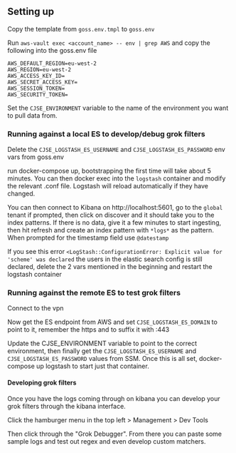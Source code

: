 ## Setting up

Copy the template from `goss.env.tmpl` to `goss.env`

Run `aws-vault exec <account_name> -- env | grep AWS` and copy the following into the goss.env file

```shell
AWS_DEFAULT_REGION=eu-west-2
AWS_REGION=eu-west-2
AWS_ACCESS_KEY_ID=
AWS_SECRET_ACCESS_KEY=
AWS_SESSION_TOKEN=
AWS_SECURITY_TOKEN=
```

Set the `CJSE_ENVIRONMENT` variable to the name of the environment you want to pull
data from.

### Running against a local ES to develop/debug grok filters

Delete the `CJSE_LOGSTASH_ES_USERNAME` and `CJSE_LOGSTASH_ES_PASSWORD` env vars from
goss.env

run docker-compose up, bootstrapping the first time will take about 5 minutes. 
You can then docker exec into the `logstash` container and modify the relevant .conf 
file. Logstash will reload automatically if they have changed.

You can then connect to Kibana on http://localhost:5601, go to the `global` tenant if prompted,
then click on discover and it should take you to the index patterns. If there is no data, give it a few minutes to start
ingesting, then hit refresh and create an index pattern with `*logs*` as the pattern. When prompted
for the timestamp field use `@datestamp`

If you see this error `<LogStash::ConfigurationError: Explicit value for 'scheme' was declared` the users in the elastic search config
is still declared, delete the 2 vars mentioned in the beginning and restart the logstash container

### Running against the remote ES to test grok filters

Connect to the vpn

Now get the ES endpoint from AWS and set `CJSE_LOGSTASH_ES_DOMAIN` to point to it, remember the https and to suffix it with :443

Update the CJSE_ENVIRONMENT variable to point to the correct environment, then finally get the 
`CJSE_LOGSTASH_ES_USERNAME` and `CJSE_LOGSTASH_ES_PASSWORD` values from SSM. Once this is all set, 
docker-compose up logstash to start just that container.

#### Developing grok filters

Once you have the logs coming through on kibana you can develop your grok filters through the kibana interface.

Click the hamburger menu in the top left > Management > Dev Tools

Then click through the "Grok Debugger". From there you can paste some sample logs and test out regex and even develop custom matchers.

